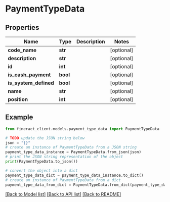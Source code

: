 # PaymentTypeData


## Properties

Name | Type | Description | Notes
------------ | ------------- | ------------- | -------------
**code_name** | **str** |  | [optional] 
**description** | **str** |  | [optional] 
**id** | **int** |  | [optional] 
**is_cash_payment** | **bool** |  | [optional] 
**is_system_defined** | **bool** |  | [optional] 
**name** | **str** |  | [optional] 
**position** | **int** |  | [optional] 

## Example

```python
from fineract_client.models.payment_type_data import PaymentTypeData

# TODO update the JSON string below
json = "{}"
# create an instance of PaymentTypeData from a JSON string
payment_type_data_instance = PaymentTypeData.from_json(json)
# print the JSON string representation of the object
print(PaymentTypeData.to_json())

# convert the object into a dict
payment_type_data_dict = payment_type_data_instance.to_dict()
# create an instance of PaymentTypeData from a dict
payment_type_data_from_dict = PaymentTypeData.from_dict(payment_type_data_dict)
```
[[Back to Model list]](../README.md#documentation-for-models) [[Back to API list]](../README.md#documentation-for-api-endpoints) [[Back to README]](../README.md)


